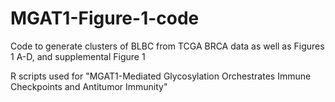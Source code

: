 # MGAT1-Figure-1-code
Code to generate clusters of BLBC from TCGA BRCA data as well as Figures 1 A-D, and supplemental Figure 1

R scripts used for "MGAT1-Mediated Glycosylation Orchestrates Immune Checkpoints and Antitumor Immunity"
